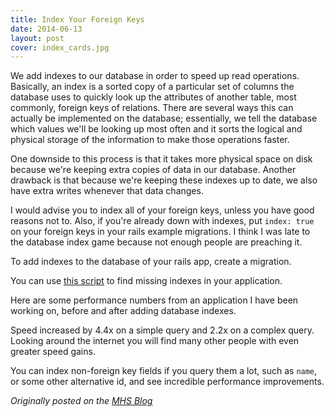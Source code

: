 ```yaml
---
title: Index Your Foreign Keys
date: 2014-06-13
layout: post
cover: index_cards.jpg
---
```

We add indexes to our database in order to speed up read operations. Basically, an index is a sorted copy of a particular set of columns the database uses to quickly look up the attributes of another table, most commonly, foreign keys of relations. There are several ways this can actually be implemented on the database; essentially, we tell the database which values we'll be looking up most often and it sorts the logical and physical storage of the information to make those operations faster.

One downside to this process is that it takes more physical space on disk because we're keeping extra copies of data in our database. Another drawback is that because we're keeping these indexes up to date, we also have extra writes whenever that data changes.

I would advise you to index all of your foreign keys, unless you have good reasons not to. Also, if you're already down with indexes, put `index: true` on your foreign keys in your rails example migrations. I think I was late to the database index game because not enough people are preaching it.

To add indexes to the database of your rails app, create a migration.

<script src="https://gist.github.com/Ross-Hunter/b5ae27f67398c0565873.js"></script>

You can use <a href="https://gist.github.com/tomafro/191181">this script</a> to find missing indexes in your application.

Here are some performance numbers from an application I have been working on, before and after adding database indexes.

<script src="https://gist.github.com/Ross-Hunter/78c0d895c5f7c90e8c19.js"></script>

Speed increased by 4.4x on a simple query and 2.2x on a complex query. Looking around the internet you will find many other people with even greater speed gains.

You can index non-foreign key fields if you query them a lot, such as `name`, or some other alternative id, and see incredible performance improvements.

<em>Originally posted on the <a href="http://www.mutuallyhuman.com/blog/2014/06/13/index-your-foreign-keys/">MHS Blog</a></em>
